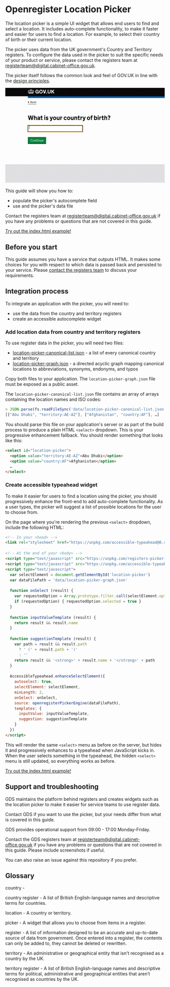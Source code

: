 # Openregister Location Picker

The location picker is a simple UI widget that allows end users to find and select a location. It includes auto-complete functionality, to make it faster and easier for users to find a location. For example, to select their country of birth or their current location.

The picker uses data from the UK government's Country and Territory registers. To configure the data used in the picker to suit the specific needs of your product or service, please contact the registers team at [registerteam@digital.cabinet-office.gov.uk](registerteam@digital.cabinet-office.gov.uk).

The picker itself follows the common look and feel of GOV.UK in line with the [design principles](https://www.gov.uk/design-principles).

![A screenshot of the new country and territory picker](docs/location-picker-general.gif)

This guide will show you how to:
* populate the picker's autocomplete field
* use and the picker's data file

Contact the registers team at [registerteam@digital.cabinet-office.gov.uk](registerteam@digital.cabinet-office.gov.uk) if you have any problems or questions that are not covered in this guide.

[Try out the index.html example!](index.html)

## Before you start

This guide assumes you have a service that outputs HTML. It makes some choices for you with respect to which data is passed back and persisted to your service. Please [contact the registers team](registerteam@digital.cabinet-office.gov.uk) to discuss your requirements.

## Integration process

To integrate an application with the picker, you will need to:
* use the data from the country and territory registers
* create an accessible autocomplete widget

### Add location data from country and territory registers

To use register data in the picker, you will need two files:
* [location-picker-canonical-list.json](data/location-picker-canonical-list.json) - a list of every canonical country and territory
* [location-picker-graph.json](data/location-picker-graph.json) - a directed acyclic graph mapping canonical locations to abbreviations, synonyms, endonyms, and typos

Copy both files to your application. The `location-picker-graph.json` file must be exposed as a public asset.

The `location-picker-canonical-list.json` file contains an array of arrays containing the location names and ISO codes:

```js
> JSON.parse(fs.readFileSync('data/location-picker-canonical-list.json', 'utf8'))
[["Abu Dhabi", "territory:AE-AZ"], ["Afghanistan", "country:AF"], …]
```

You should parse this file on your application's server or as part of the build process to produce a plain HTML `<select>` dropdown. This is your progressive enhancement fallback. You should render something that looks like this:

```html
<select id="location-picker">
  <option value="territory:AE-AZ">Abu Dhabi</option>
  <option value="country:AF">Afghanistan</option>
  …
</select>
```

### Create accessible typeahead widget

To make it easier for users to find a location using the picker, you should progressively enhance the front-end to add auto-complete functionality. As a user types, the picker will suggest a list of possible locations for the user to choose from.

On the page where you're rendering the previous `<select>` dropdown, include the following HTML:

```html
<!-- In your <head> -->
<link rel="stylesheet" href="https://unpkg.com/accessible-typeahead@0.4.1/examples/styled.css" />

<!-- At the end of your <body> -->
<script type="text/javascript" src="https://unpkg.com/registers-picker-engine@0.2.0"></script>
<script type="text/javascript" src="https://unpkg.com/accessible-typeahead@0.4.1"></script>
<script type="text/javascript">
  var selectElement = document.getElementById('location-picker')
  var dataFilePath = 'data/location-picker-graph.json'

  function onSelect (result) {
    var requestedOption = Array.prototype.filter.call(selectElement.options, function (o) { return o.innerHTML === result.name })[0]
    if (requestedOption) { requestedOption.selected = true }
  }

  function inputValueTemplate (result) {
    return result && result.name
  }

  function suggestionTemplate (result) {
    var path = result && result.path
      ? ' (' + result.path + ')'
      : ''
    return result && '<strong>' + result.name + '</strong>' + path
  }

  AccessibleTypeahead.enhanceSelectElement({
    autoselect: true,
    selectElement: selectElement,
    minLength: 2,
    onSelect: onSelect,
    source: openregisterPickerEngine(dataFilePath),
    templates: {
      inputValue: inputValueTemplate,
      suggestion: suggestionTemplate
    }
  })
</script>

```

This will render the same `<select>` menu as before on the server, but hides it and progressively enhances to a typeahead when JavaScript kicks in. When the user selects something in the typeahead, the hidden `<select>` menu is still updated, so everything works as before.

[Try out the index.html example!](index.html)

## Support and troubleshooting

GDS maintains the platform behind registers and creates widgets such as the location picker to make it easier for service teams to use register data.

Contact GDS if you want to use the picker, but your needs differ from what is covered in this guide.

GDS provides operational support from 09:00 - 17:00 Monday-Friday.

Contact the GDS registers team at [registerteam@digital.cabinet-office.gov.uk](registerteam@digital.cabinet-office.gov.uk) if you have any problems or questions that are not covered in this guide. Please include screenshots if useful.

You can also raise an issue against this repository if you prefer.

## Glossary

country -

country register - A list of British English-language names and descriptive terms for countries.

location - A country or territory.

picker - A widget that allows you to choose from items in a register.

register - A list of information designed to be an accurate and up-to-date source of data from government. Once entered into a register, the contents can only be added to, they cannot be deleted or rewritten.

territory - An administrative or geographical entity that isn't recognised as a country by the UK.

territory register - A list of British English-language names and descriptive terms for political, administrative and geographical entities that aren’t recognised as countries by the UK.
